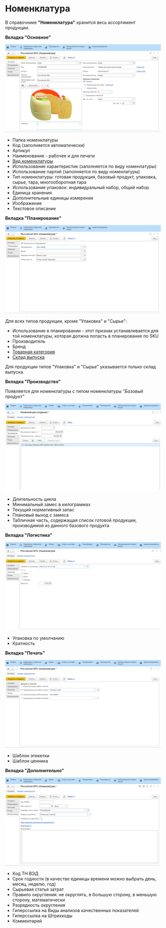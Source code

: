 # Номенклатура

В справочнике **"Номенклатура"** хранится весь ассортимент продукции.

**Вкладка "Основное"**

![](Nomenclature.assets/1.png)

- Папка номенклатуры
- Код (заполняется автоматически)
- Артикул
- Наименование - рабочее и для печати
- [Вид номенклатуры](KindOfNomenclature.md)
- Использование характеристик (заполняется по виду номенлатуры)
- Использование партий  (заполняется по виду номенлатуры)
- Тип номенклатуры: готовая продукция, базовый продукт, упаковка, сырье, тара, многооборотная тара
- Использование упаковок: индивидуальный набор, общий набор
- Единица хранения
- Дополнительные единицы измерения
- Изображение
- Текстовое описание

**Вкладка "Планирование"**

![](Nomenclature.assets/2.png)

Для всех типов продукции, кроме "Упаковка" и "Сырье":
- Использование в планировании - этот признак устанавливается для той номенклатуры, которая должна попасть в планирование по SKU
- Производитель
- Бренд
- [Товарная категория](РroductCategory.md)
- [Склад выпуска](Warehouse.md)

Для продукции типов "Упаковка" и "Сырье" указывается только склад выпуска.

**Вкладка "Производство"**

Появляется для номенклатуры с типом номенклатуры *"Базовый продукт"*

![](Nomenclature.assets/3.png)

- Длительность цикла
- Минимальный замес в килограммах
- Текущий нормативный запас
- Плановый выход с замеса
- Табличная часть, содержащая список готовой продукции, производимой из данного базового продукта

**Вкладка "Логистика"**

![](Nomenclature.assets/4.png)

- Упаковка по умолчанию
- Кратность

**Вкладка "Печать"**

![](Nomenclature.assets/5.png)

- Шаблон этикетки
- Шаблон ценника

**Вкладка "Дополнительно"**

![](Nomenclature.assets/6.png)

- Код ТН ВЭД
- Срок годности (в качестве единицы времени можно выбрать день, месяц, неделю, год)
- Сырьевая статья затрат
- Правило округления: не округлять, в большую сторону, в меньшую сторону, математически
- Разрядность округления
- Гиперссылка на Виды анализов качественных показателей
- Гиперссылка на Штрихкоды
- Комментарий